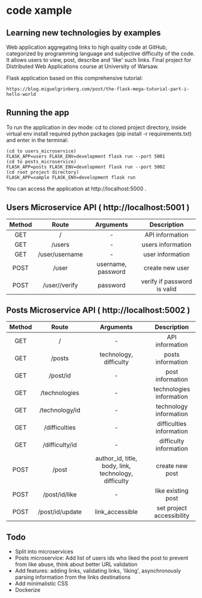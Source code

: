 # code xample

## Learning new technologies by examples

Web application aggregating links to high quality code at GitHub, categorized by programming language and subjective difficulty of the code. It allows users to view, post, describe and 'like' such links. Final project for Distributed Web Applications course at University of Warsaw.

Flask application based on this comprehensive tutorial:
```
https://blog.miguelgrinberg.com/post/the-flask-mega-tutorial-part-i-hello-world
```
## Running the app

To run the application in dev mode: cd to cloned project directory, inside virtual env install required python packages (pip install -r requirements.txt) and enter in the terminal:
```
(cd to users_microservice)
FLASK_APP=users FLASK_ENV=development flask run --port 5001
(cd to posts_microservice)
FLASK_APP=posts FLASK_ENV=development flask run --port 5002
(cd root project directory)
FLASK_APP=xample FLASK_ENV=development flask run
```

You can access the application at http://localhost:5000 .

## Users Microservice API ( http://localhost:5001 )

| Method  | Route | Arguments | Description |
| :---: | :---: | :---: | :---: |
| GET | / | - | API information |
| GET | /users | - | users information |
| GET | /user/username | - | user information |
| POST | /user | username, password | create new user |
| POST | /user/<username>/verify | password | verify if password is valid |

## Posts Microservice API ( http://localhost:5002 )

| Method  | Route | Arguments | Description |
| :---: | :---: | :---: | :---: |
| GET | / | - | API information |
| GET | /posts | technology, difficulty | posts information |
| GET | /post/id | - | post information |
| GET | /technologies | - | technologies information |
| GET | /technology/id | - | technology information |
| GET | /difficulties | - | difficulties information |
| GET | /difficulty/id | - | difficulty information |
| POST | /post | author_id, title, body, link, technology, difficulty | create new post |
| POST | /post/id/like | - | like existing post |
| POST | /post/id/update | link_accessible | set project accessibility

## Todo

* Split into microservices
* Posts microservice: Add list of users ids who liked the post to prevent from like abuse, think about better URL validation
* Add features: adding links, validating links, 'liking', asynchronously parsing information from the links destinations 
* Add minimalistic CSS
* Dockerize
